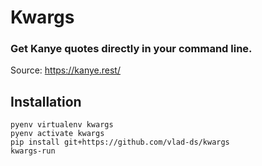 # Kwargs
### Get Kanye quotes directly in your command line. 

Source: https://kanye.rest/

## Installation

```
pyenv virtualenv kwargs 
pyenv activate kwargs
pip install git+https://github.com/vlad-ds/kwargs
kwargs-run
```
